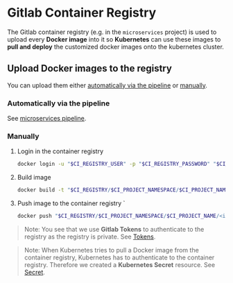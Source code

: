 # Gitlab Container Registry

The Gitlab container registry (e.g. in the `microservices` project) is used to upload every **Docker image** into it so **Kubernetes** can use these images to **pull and deploy** the customized docker images onto the kubernetes cluster.

## Upload Docker images to the registry

You can upload them either [automatically via the pipeline](./gitlab-container-registry.md#automatically-via-the-pipeline) or [manually](./gitlab-container-registry.md#manually).

### Automatically via the pipeline

See [microservices pipeline](./pipelines.md#microservices-pipeline).

### Manually

1. Login in the container registry
   ```bash
   docker login -u "$CI_REGISTRY_USER" -p "$CI_REGISTRY_PASSWORD" "$CI_REGISTRY"
   ```
2. Build image
   ```bash
   docker build -t "$CI_REGISTRY/$CI_PROJECT_NAMESPACE/$CI_PROJECT_NAME/<image_name>" "/path/to/directory"
   ```
3. Push image to the container registry `
   ```bash
   docker push "$CI_REGISTRY/$CI_PROJECT_NAMESPACE/$CI_PROJECT_NAME/<image_name>"
   ```
> Note: You see that we use **Gitlab Tokens** to authenticate to the registry as the registry is private.
See [Tokens](./gitlab-tokens.md).

> Note: When Kubernetes tries to pull a Docker image from the container registry, Kubernetes has to authenticate to the container registry. Therefore we created a **Kubernetes Secret** resource. See [Secret](./Kubernetes-container-registry-secret.md).



